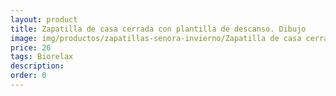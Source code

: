 ```yaml
---
layout: product
title: Zapatilla de casa cerrada con plantilla de descanso. Dibujo
image: img/productos/zapatillas-senora-invierno/Zapatilla de casa cerrada con plantilla de descanso. Dibujo=26=Biorelax.webp
price: 26
tags: Biorelax
description: 
order: 0
---
```

